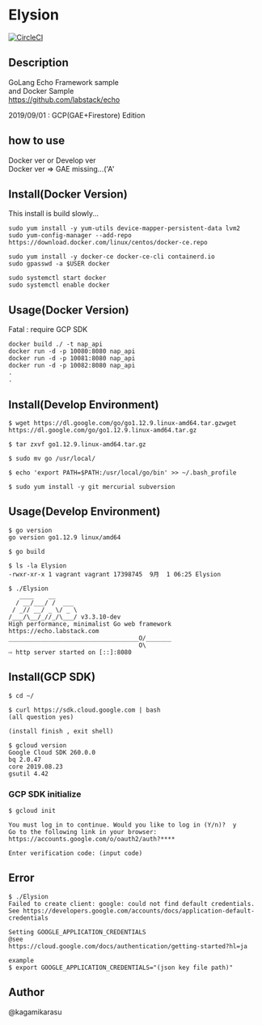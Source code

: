 Elysion
====
[![CircleCI](https://img.shields.io/circleci/build/github/kagamikarasu/Napol-on?token=01215f8c89a725fc3e0c49f27ae69998f0396639)](https://circleci.com/gh/kagamikarasu/Napol-on/tree/master)

## Description
GoLang Echo Framework sample  
and Docker Sample  
<https://github.com/labstack/echo>

2019/09/01 : GCP(GAE+Firestore)  Edition

## how to use
Docker ver or Develop ver  
Docker ver => GAE missing...('A'  

## Install(Docker Version)
This install is build slowly...  

    sudo yum install -y yum-utils device-mapper-persistent-data lvm2
    sudo yum-config-manager --add-repo https://download.docker.com/linux/centos/docker-ce.repo

    sudo yum install -y docker-ce docker-ce-cli containerd.io
    sudo gpasswd -a $USER docker

    sudo systemctl start docker
    sudo systemctl enable docker


## Usage(Docker Version)
Fatal : require GCP SDK  

    docker build ./ -t nap_api
    docker run -d -p 10080:8080 nap_api
    docker run -d -p 10081:8080 nap_api
    docker run -d -p 10082:8080 nap_api
    .
    .

## Install(Develop Environment)
    $ wget https://dl.google.com/go/go1.12.9.linux-amd64.tar.gzwget https://dl.google.com/go/go1.12.9.linux-amd64.tar.gz
    
    $ tar zxvf go1.12.9.linux-amd64.tar.gz
    
    $ sudo mv go /usr/local/
    
    $ echo 'export PATH=$PATH:/usr/local/go/bin' >> ~/.bash_profile
    
    $ sudo yum install -y git mercurial subversion

## Usage(Develop Environment)
    $ go version
    go version go1.12.9 linux/amd64
    
    $ go build
    
    $ ls -la Elysion
    -rwxr-xr-x 1 vagrant vagrant 17398745  9月  1 06:25 Elysion
    
    $ ./Elysion
       ____    __
      / __/___/ /  ___
     / _// __/ _ \/ _ \
    /___/\__/_//_/\___/ v3.3.10-dev
    High performance, minimalist Go web framework
    https://echo.labstack.com
    ____________________________________O/_______
                                        O\
    ⇨ http server started on [::]:8080
   
   
## Install(GCP SDK)
    $ cd ~/
    
    $ curl https://sdk.cloud.google.com | bash
    (all question yes)
    
    (install finish , exit shell)
    
    $ gcloud version
    Google Cloud SDK 260.0.0
    bq 2.0.47
    core 2019.08.23
    gsutil 4.42

### GCP SDK initialize
    $ gcloud init
    
    You must log in to continue. Would you like to log in (Y/n)?  y
    Go to the following link in your browser:
    https://accounts.google.com/o/oauth2/auth?****

    Enter verification code: (input code)
    
## Error
    $ ./Elysion
    Failed to create client: google: could not find default credentials. See https://developers.google.com/accounts/docs/application-default-credentials
    
    Setting GOOGLE_APPLICATION_CREDENTIALS
    @see
    https://cloud.google.com/docs/authentication/getting-started?hl=ja
    
    example
    $ export GOOGLE_APPLICATION_CREDENTIALS="(json key file path)"
    
## Author
@kagamikarasu